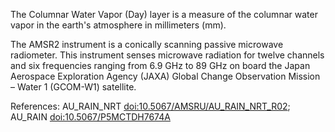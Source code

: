 The Columnar Water Vapor (Day) layer is a measure of the columnar water vapor in the earth's atmosphere in millimeters (mm).

The AMSR2 instrument is a conically scanning passive microwave radiometer. This instrument senses microwave radiation for twelve channels and six frequencies ranging from 6.9 GHz to 89 GHz on board the Japan Aerospace Exploration Agency (JAXA) Global Change Observation Mission – Water 1 (GCOM-W1) satellite.

References: AU_RAIN_NRT [doi:10.5067/AMSRU/AU_RAIN_NRT_R02](https://doi.org/10.5067/AMSRU/AU_RAIN_NRT_R02); AU_RAIN [doi:10.5067/P5MCTDH7674A](https://doi.org/10.5067/P5MCTDH7674A)